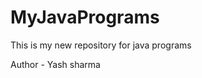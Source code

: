 <h1> MyJavaPrograms </h1>
<p>This is my new repository for java programs</p>
<p>Author - Yash sharma</p>
